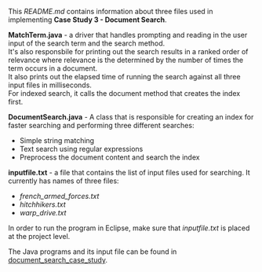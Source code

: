 This *README.md* contains information about three files used in implementing **Case Study 3 - Document Search**.    

**MatchTerm.java** - a driver that handles prompting and reading in the user input of the search term and the search method.    
It's also responsbile for printing out the search results in a ranked order of relevance where relevance is the determined by the number of times the term occurs in a document.    
It also prints out the elapsed time of running the search against all three input files in milliseconds.    
For indexed search, it calls the document method that creates the index first.      

**DocumentSearch.java** - A class that is responsible for creating an index for faster searching and performing three different searches:  
  - Simple string matching  
  - Text search using regular expressions  
  - Preprocess the document content and search the index    

**inputfile.txt** - a file that contains the list of input files used for searching.  It currently has names of three files:  
  - *french_armed_forces.txt*  
  - *hitchhikers.txt*  
  - *warp_drive.txt*  

In order to run the program in Eclipse, make sure that *inputfile.txt* is placed at the project level. 

The Java programs and its input file can be found in [document_search_case_study](https://github.com/bokyungs/document_search_case_study).   


